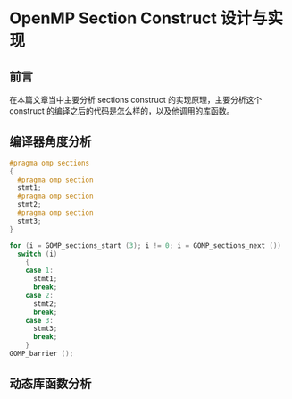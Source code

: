 # OpenMP Section Construct 设计与实现

## 前言

在本篇文章当中主要分析 sections construct 的实现原理，主要分析这个 construct 的编译之后的代码是怎么样的，以及他调用的库函数。

## 编译器角度分析

```c
#pragma omp sections
{
  #pragma omp section
  stmt1;
  #pragma omp section
  stmt2;
  #pragma omp section
  stmt3;
}
```

```c
for (i = GOMP_sections_start (3); i != 0; i = GOMP_sections_next ())
  switch (i)
    {
    case 1:
      stmt1;
      break;
    case 2:
      stmt2;
      break;
    case 3:
      stmt3;
      break;
    }
GOMP_barrier ();
```



## 动态库函数分析